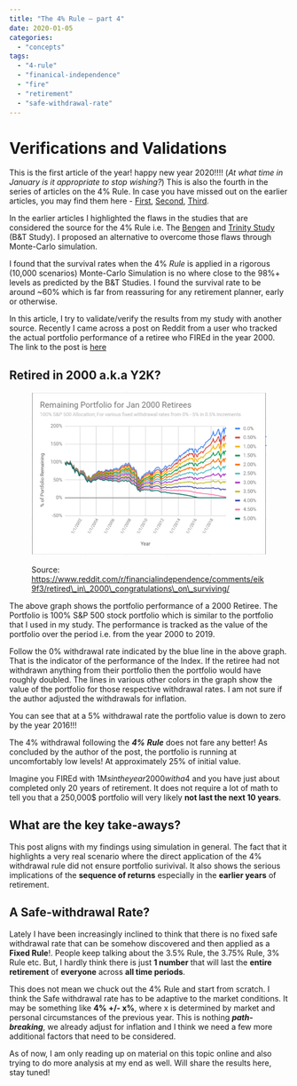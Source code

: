 ```yaml
---
title: "The 4% Rule – part 4"
date: 2020-01-05
categories: 
  - "concepts"
tags: 
  - "4-rule"
  - "finanical-independence"
  - "fire"
  - "retirement"
  - "safe-withdrawal-rate"
---
```


# Verifications and Validations

This is the first article of the year! happy new year 2020!!!! (_At what time in January is it appropriate to stop wishing?_) This is also the fourth in the series of articles on the 4% Rule. In case you have missed out on the earlier articles, you may find them here - [First](https://happypathfire.com/the-4-rule-part-1/), [Second](https://happypathfire.com/the-4-rule-part-2/), [Third](https://happypathfire.com/the-4-rule-part-3/).

In the earlier articles I highlighted the flaws in the studies that are considered the source for the 4% Rule i.e. The [Bengen](http://www.retailinvestor.org/pdf/Bengen1.pdf) and [Trinity Study](https://www.aaii.com/files/pdf/6794_retirement-savings-choosing-a-withdrawal-rate-that-is-sustainable.pdf) (B&T Study). I proposed an alternative to overcome those flaws through Monte-Carlo simulation.

I found that the survival rates when the 4% _Rule_ is applied in a rigorous (10,000 scenarios) Monte-Carlo Simulation is no where close to the 98%+ levels as predicted by the B&T Studies. I found the survival rate to be around ~60% which is far from reassuring for any retirement planner, early or otherwise.

In this article, I try to validate/verify the results from my study with another source. Recently I came across a post on Reddit from a user who tracked the actual portfolio performance of a retiree who FIREd in the year 2000. The link to the post is [here](https://www.reddit.com/r/financialindependence/comments/eik9f3/retired_in_2000_congratulations_on_surviving/)

## Retired in 2000 a.k.a Y2K?

<figure>

![](images/4pcnt.png)

<figcaption>

Source: https://www.reddit.com/r/financialindependence/comments/eik9f3/retired\_in\_2000\_congratulations\_on\_surviving/

</figcaption>

</figure>

The above graph shows the portfolio performance of a 2000 Retiree. The Portfolio is 100% S&P 500 stock portfolio which is similar to the portfolio that I used in my study. The performance is tracked as the value of the portfolio over the period i.e. from the year 2000 to 2019.

Follow the 0% withdrawal rate indicated by the blue line in the above graph. That is the indicator of the performance of the Index. If the retiree had not withdrawn anything from their portfolio then the portfolio would have roughly doubled. The lines in various other colors in the graph show the value of the portfolio for those respective withdrawal rates. I am not sure if the author adjusted the withdrawals for inflation.

You can see that at a 5% withdrawal rate the portfolio value is down to zero by the year 2016!!!

The 4% withdrawal following the **_4%_** **_Rule_** does not fare any better! As concluded by the author of the post, the portfolio is running at uncomfortably low levels! At approximately 25% of initial value.

Imagine you FIREd with 1M$s in the year 2000 with a 4% withdrawal rate. Your portfolio is now at 250,000$ and you have just about completed only 20 years of retirement. It does not require a lot of math to tell you that a 250,000$ portfolio will very likely **not last the next 10 years**.

## What are the key take-aways?

This post aligns with my findings using simulation in general. The fact that it highlights a very real scenario where the direct application of the 4% withdrawal rule did not ensure portfolio surivival. It also shows the serious implications of the **sequence of returns** especially in the **earlier years** of retirement.

## A Safe-withdrawal Rate?

Lately I have been increasingly inclined to think that there is no fixed safe withdrawal rate that can be somehow discovered and then applied as a **Fixed Rule**!. People keep talking about the 3.5% Rule, the 3.75% Rule, 3% Rule etc. But, I hardly think there is just **1 number** that will last the **entire retirement** of **everyone** across **all time periods**.

This does not mean we chuck out the 4% Rule and start from scratch. I think the Safe withdrawal rate has to be adaptive to the market conditions. It may be something like **4% +/- x%**, where x is determined by market and personal circumstances of the previous year. This is nothing **_path-breaking_**, we already adjust for inflation and I think we need a few more additional factors that need to be considered.

As of now, I am only reading up on material on this topic online and also trying to do more analysis at my end as well. Will share the results here, stay tuned!
